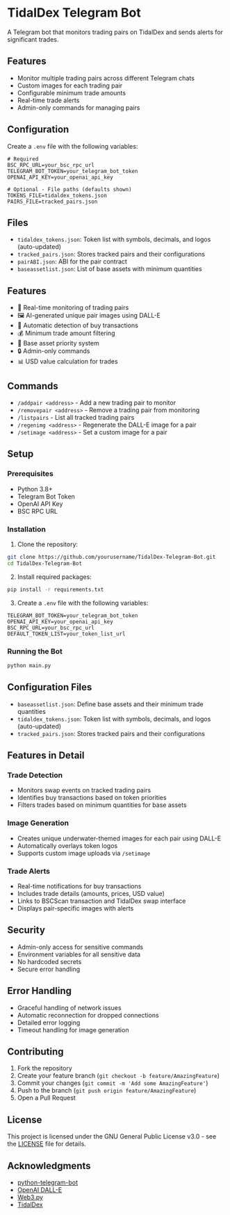 # TidalDex Telegram Bot

A Telegram bot that monitors trading pairs on TidalDex and sends alerts for significant trades.

## Features

- Monitor multiple trading pairs across different Telegram chats
- Custom images for each trading pair
- Configurable minimum trade amounts
- Real-time trade alerts
- Admin-only commands for managing pairs

## Configuration

Create a `.env` file with the following variables:

```env
# Required
BSC_RPC_URL=your_bsc_rpc_url
TELEGRAM_BOT_TOKEN=your_telegram_bot_token
OPENAI_API_KEY=your_openai_api_key

# Optional - File paths (defaults shown)
TOKENS_FILE=tidaldex_tokens.json
PAIRS_FILE=tracked_pairs.json
```

## Files

- `tidaldex_tokens.json`: Token list with symbols, decimals, and logos (auto-updated)
- `tracked_pairs.json`: Stores tracked pairs and their configurations
- `pairABI.json`: ABI for the pair contract
- `baseassetlist.json`: List of base assets with minimum quantities

## Features

- 🔄 Real-time monitoring of trading pairs
- 🖼️ AI-generated unique pair images using DALL-E
- 💱 Automatic detection of buy transactions
- 💰 Minimum trade amount filtering
- 🎯 Base asset priority system
- 🔒 Admin-only commands
- 📊 USD value calculation for trades

## Commands

- `/addpair <address>` - Add a new trading pair to monitor
- `/removepair <address>` - Remove a trading pair from monitoring
- `/listpairs` - List all tracked trading pairs
- `/regenimg <address>` - Regenerate the DALL-E image for a pair
- `/setimage <address>` - Set a custom image for a pair

## Setup

### Prerequisites

- Python 3.8+
- Telegram Bot Token
- OpenAI API Key
- BSC RPC URL

### Installation

1. Clone the repository:

```bash
git clone https://github.com/yourusername/TidalDex-Telegram-Bot.git
cd TidalDex-Telegram-Bot
```

2. Install required packages:

```bash
pip install -r requirements.txt
```

3. Create a `.env` file with the following variables:

```env
TELEGRAM_BOT_TOKEN=your_telegram_bot_token
OPENAI_API_KEY=your_openai_api_key
BSC_RPC_URL=your_bsc_rpc_url
DEFAULT_TOKEN_LIST=your_token_list_url
```

### Running the Bot

```bash
python main.py
```

## Configuration Files

- `baseassetlist.json`: Define base assets and their minimum trade quantities
- `tidaldex_tokens.json`: Token list with symbols, decimals, and logos (auto-updated)
- `tracked_pairs.json`: Stores tracked pairs and their configurations

## Features in Detail

### Trade Detection

- Monitors swap events on tracked trading pairs
- Identifies buy transactions based on token priorities
- Filters trades based on minimum quantities for base assets

### Image Generation

- Creates unique underwater-themed images for each pair using DALL-E
- Automatically overlays token logos
- Supports custom image uploads via `/setimage`

### Trade Alerts

- Real-time notifications for buy transactions
- Includes trade details (amounts, prices, USD value)
- Links to BSCScan transaction and TidalDex swap interface
- Displays pair-specific images with alerts

## Security

- Admin-only access for sensitive commands
- Environment variables for all sensitive data
- No hardcoded secrets
- Secure error handling

## Error Handling

- Graceful handling of network issues
- Automatic reconnection for dropped connections
- Detailed error logging
- Timeout handling for image generation

## Contributing

1. Fork the repository
2. Create your feature branch (`git checkout -b feature/AmazingFeature`)
3. Commit your changes (`git commit -m 'Add some AmazingFeature'`)
4. Push to the branch (`git push origin feature/AmazingFeature`)
5. Open a Pull Request

## License

This project is licensed under the GNU General Public License v3.0 - see the [LICENSE](LICENSE) file for details.

## Acknowledgments

- [python-telegram-bot](https://github.com/python-telegram-bot/python-telegram-bot)
- [OpenAI DALL-E](https://openai.com/dall-e-3)
- [Web3.py](https://web3py.readthedocs.io/)
- [TidalDex](https://tidaldex.com)
